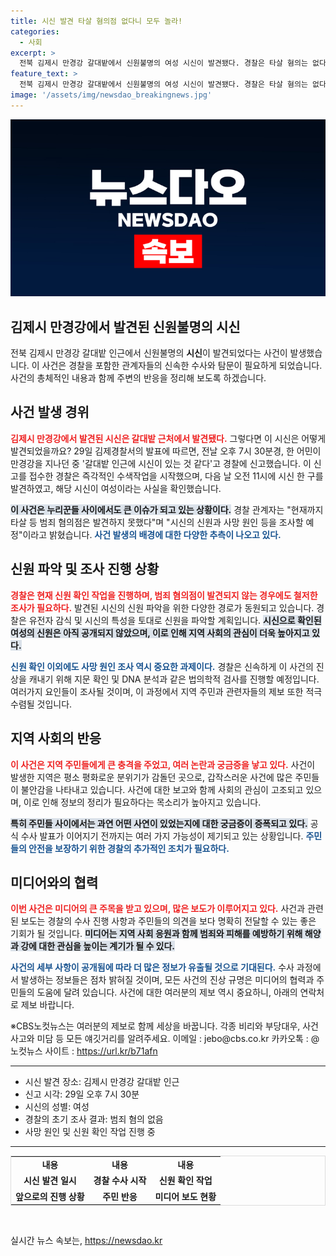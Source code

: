 ```yaml
---
title: 시신 발견 타살 혐의점 없다니 모두 놀라!
categories:
  - 사회
excerpt: >
  전북 김제시 만경강 갈대밭에서 신원불명의 여성 시신이 발견됐다. 경찰은 타살 혐의는 없다고 밝혔지만, 사망 원인과 신원 파악에 나섰다. 놀라운 사건의 전말은 무엇일까?
feature_text: >
  전북 김제시 만경강 갈대밭에서 신원불명의 여성 시신이 발견됐다. 경찰은 타살 혐의는 없다고 밝혔지만, 사망 원인과 신원 파악에 나섰다. 놀라운 사건의 전말은 무엇일까?
image: '/assets/img/newsdao_breakingnews.jpg'
---
```


<p><img src="/assets/img/newsdao_breakingnews.jpg" alt="cryptoinkorea 속보" /></p>

<h2 data-ke-size="size26">김제시 만경강에서 발견된 신원불명의 시신</h2>

<p data-ke-size="size16">전북 김제시 만경강 갈대밭 인근에서 신원불명의 <b>시신</b>이 발견되었다는 사건이 발생했습니다. 이 사건은 경찰을 포함한 관계자들의 신속한 수사와 탐문이 필요하게 되었습니다. 사건의 총체적인 내용과 함께 주변의 반응을 정리해 보도록 하겠습니다.</p>

<h2 data-ke-size="size26">사건 발생 경위</h2>

<p data-ke-size="size16"><b><span style="color: #ee2323;">김제시 만경강에서 발견된 시신은 갈대밭 근처에서 발견됐다.</span></b> 그렇다면 이 시신은 어떻게 발견되었을까요? 29일 김제경찰서의 발표에 따르면, 전날 오후 7시 30분경, 한 어민이 만경강을 지나던 중 '갈대밭 인근에 시신이 있는 것 같다'고 경찰에 신고했습니다. 이 신고를 접수한 경찰은 즉각적인 수색작업을 시작했으며, 다음 날 오전 11시에 시신 한 구를 발견하였고, 해당 시신이 여성이라는 사실을 확인했습니다.</p>

<p data-ke-size="size16"><b><span style="background-color: #21538527;">이 사건은 누리꾼들 사이에서도 큰 이슈가 되고 있는 상황이다.</span></b> 경찰 관계자는 "현재까지 타살 등 범죄 혐의점은 발견하지 못했다"며 "시신의 신원과 사망 원인 등을 조사할 예정"이라고 밝혔습니다. <b><span style="color: #1a5490;">사건 발생의 배경에 대한 다양한 추측이 나오고 있다.</span></b></p>

<h2 data-ke-size="size26">신원 파악 및 조사 진행 상황</h2>

<p data-ke-size="size16"><b><span style="color: #ee2323;">경찰은 현재 신원 확인 작업을 진행하며, 범죄 혐의점이 발견되지 않는 경우에도 철저한 조사가 필요하다.</span></b> 발견된 시신의 신원 파악을 위한 다양한 경로가 동원되고 있습니다. 경찰은 유전자 감식 및 시신의 특성을 토대로 신원을 파악할 계획입니다. <b><span style="background-color: #21538527;">시신으로 확인된 여성의 신원은 아직 공개되지 않았으며, 이로 인해 지역 사회의 관심이 더욱 높아지고 있다.</span></b></p>

<p data-ke-size="size16"><b><span style="color: #1a5490;">신원 확인 이외에도 사망 원인 조사 역시 중요한 과제이다.</span></b> 경찰은 신속하게 이 사건의 진상을 캐내기 위해 지문 확인 및 DNA 분석과 같은 법의학적 검사를 진행할 예정입니다. 여러가지 요인들이 조사될 것이며, 이 과정에서 지역 주민과 관련자들의 제보 또한 적극 수렴될 것입니다.</p>

<h2 data-ke-size="size26">지역 사회의 반응</h2>

<p data-ke-size="size16"><b><span style="color: #ee2323;">이 사건은 지역 주민들에게 큰 충격을 주었고, 여러 논란과 궁금증을 낳고 있다.</span></b> 사건이 발생한 지역은 평소 평화로운 분위기가 감돌던 곳으로, 갑작스러운 사건에 많은 주민들이 불안감을 나타내고 있습니다. 사건에 대한 보고와 함께 사회의 관심이 고조되고 있으며, 이로 인해 정보의 정리가 필요하다는 목소리가 높아지고 있습니다.</p>

<p data-ke-size="size16"><b><span style="background-color: #21538527;">특히 주민들 사이에서는 과연 어떤 사연이 있었는지에 대한 궁금증이 증폭되고 있다.</span></b> 공식 수사 발표가 이어지기 전까지는 여러 가지 가능성이 제기되고 있는 상황입니다. <b><span style="color: #1a5490;">주민들의 안전을 보장하기 위한 경찰의 추가적인 조치가 필요하다.</span></b></p>

<h2 data-ke-size="size26">미디어와의 협력</h2>

<p data-ke-size="size16"><b><span style="color: #ee2323;">이번 사건은 미디어의 큰 주목을 받고 있으며, 많은 보도가 이루어지고 있다.</span></b> 사건과 관련된 보도는 경찰의 수사 진행 사항과 주민들의 의견을 보다 명확히 전달할 수 있는 좋은 기회가 될 것입니다. <b><span style="background-color: #21538527;">미디어는 지역 사회 응원과 함께 범죄와 피해를 예방하기 위해 해양과 강에 대한 관심을 높이는 계기가 될 수 있다.</span></b></p>

<p data-ke-size="size16"><b><span style="color: #1a5490;">사건의 세부 사항이 공개됨에 따라 더 많은 정보가 유출될 것으로 기대된다.</span></b> 수사 과정에서 발생하는 정보들은 점차 밝혀질 것이며, 모든 사건의 진상 규명은 미디어의 협력과 주민들의 도움에 달려 있습니다. 사건에 대한 여러분의 제보 역시 중요하니, 아래의 연락처로 제보 바랍니다.</p>

<p data-ke-size="size16">※CBS노컷뉴스는 여러분의 제보로 함께 세상을 바꿉니다. 각종 비리와 부당대우, 사건사고와 미담 등 모든 얘깃거리를 알려주세요. 이메일 : jebo@cbs.co.kr 카카오톡 : @노컷뉴스 사이트 : <a href="https://url.kr/b71afn">https://url.kr/b71afn</a></p>

<hr>

<ul>
  <li>시신 발견 장소: 김제시 만경강 갈대밭 인근</li>
  <li>신고 시각: 29일 오후 7시 30분</li>
  <li>시신의 성별: 여성</li>
  <li>경찰의 초기 조사 결과: 범죄 혐의 없음</li>
  <li>사망 원인 및 신원 확인 작업 진행 중</li>
</ul>

<hr>

<table style="width:100%; border: 1px solid #dddddd;">
  <tr>
    <td style="text-align: center; height: 17px;"><b>내용</b></td>
    <td style="text-align: center; height: 17px;"><b>내용</b></td>
    <td style="text-align: center; height: 17px;"><b>내용</b></td>
  </tr>
  <tr>
    <td style="text-align: center; height: 17px;"><b>시신 발견 일시</b></td>
    <td style="text-align: center; height: 17px;"><b>경찰 수사 시작</b></td>
    <td style="text-align: center; height: 17px;"><b>신원 확인 작업</b></td>
  </tr>
  <tr>
    <td style="text-align: center; height: 17px;"><b>앞으로의 진행 상황</b></td>
    <td style="text-align: center; height: 17px;"><b>주민 반응</b></td>
    <td style="text-align: center; height: 17px;"><b>미디어 보도 현황</b></td>
  </tr>
</table>

<p data-ke-size="size16">&nbsp;</p>
실시간 뉴스 속보는, <a href="https://newsdao.kr" rel="dofollow">https://newsdao.kr</a>


